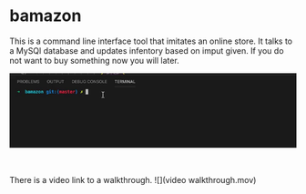 # bamazon

This is a command line interface tool that imitates an online store. It talks to a MySQl database and updates infentory based on imput given. If you do not want to buy something now you will later.
<br>

![](CLI.gif)

<br>

There is a video link to a walkthrough.
![](video walkthrough.mov)

                                        
    
